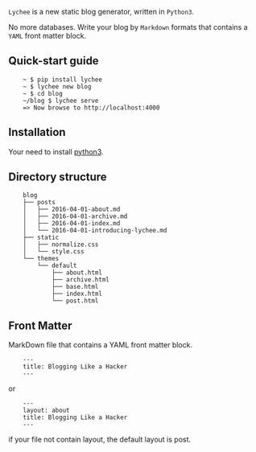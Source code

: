 `Lychee` is a new static blog generator, written in `Python3`.

No more databases.
Write your blog by `Markdown` formats that contains a `YAML` front matter block.


## Quick-start guide


        ~ $ pip install lychee
        ~ $ lychee new blog
        ~ $ cd blog
        ~/blog $ lychee serve
        => Now browse to http://localhost:4000


## Installation
Your need to install [python3](https://www.python.org/).


## Directory structure

        blog
        ├── posts
        │   ├── 2016-04-01-about.md
        │   ├── 2016-04-01-archive.md
        │   ├── 2016-04-01-index.md
        │   └── 2016-04-01-introducing-lychee.md
        ├── static
        │   ├── normalize.css
        │   └── style.css
        └── themes
            └── default
                ├── about.html
                ├── archive.html
                ├── base.html
                ├── index.html
                └── post.html


## Front Matter
MarkDown file that contains a YAML front matter block.

        ---
        title: Blogging Like a Hacker
        ---
or

        ---
        layout: about
        title: Blogging Like a Hacker
        ---

if your file not contain layout, the default layout is post.
